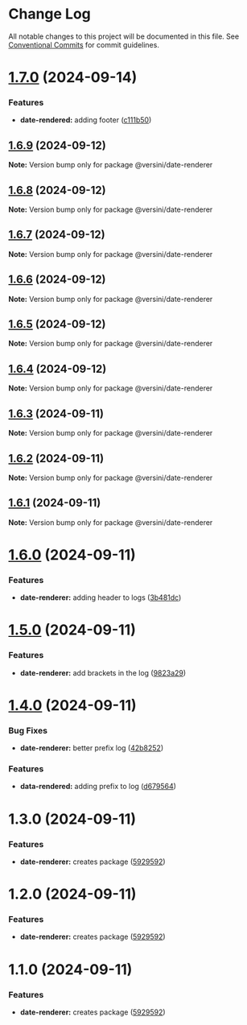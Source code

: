 # Change Log

All notable changes to this project will be documented in this file.
See [Conventional Commits](https://conventionalcommits.org) for commit guidelines.

# [1.7.0](https://github.com/aversini/monorepo/compare/@versini/date-renderer@1.6.9...@versini/date-renderer@1.7.0) (2024-09-14)


### Features

* **date-rendered:** adding footer ([c111b50](https://github.com/aversini/monorepo/commit/c111b5059e0b49282028c9d96ecc043a5a4efe49))





## [1.6.9](https://github.com/aversini/monorepo/compare/@versini/date-renderer@1.6.3...@versini/date-renderer@1.6.9) (2024-09-12)

**Note:** Version bump only for package @versini/date-renderer





## [1.6.8](https://github.com/aversini/monorepo/compare/@versini/date-renderer@1.6.7...@versini/date-renderer@1.6.8) (2024-09-12)

**Note:** Version bump only for package @versini/date-renderer





## [1.6.7](https://github.com/aversini/monorepo/compare/@versini/date-renderer@1.6.6...@versini/date-renderer@1.6.7) (2024-09-12)

**Note:** Version bump only for package @versini/date-renderer





## [1.6.6](https://github.com/aversini/monorepo/compare/@versini/date-renderer@1.6.5...@versini/date-renderer@1.6.6) (2024-09-12)

**Note:** Version bump only for package @versini/date-renderer





## [1.6.5](https://github.com/aversini/monorepo/compare/@versini/date-renderer@1.6.4...@versini/date-renderer@1.6.5) (2024-09-12)

**Note:** Version bump only for package @versini/date-renderer





## [1.6.4](https://github.com/aversini/monorepo/compare/@versini/date-renderer@1.6.3...@versini/date-renderer@1.6.4) (2024-09-12)

**Note:** Version bump only for package @versini/date-renderer





## [1.6.3](https://github.com/aversini/monorepo/compare/@versini/date-renderer@1.6.2...@versini/date-renderer@1.6.3) (2024-09-11)

**Note:** Version bump only for package @versini/date-renderer





## [1.6.2](https://github.com/aversini/monorepo/compare/@versini/date-renderer@1.6.1...@versini/date-renderer@1.6.2) (2024-09-11)

**Note:** Version bump only for package @versini/date-renderer





## [1.6.1](https://github.com/aversini/monorepo/compare/@versini/date-renderer@1.6.0...@versini/date-renderer@1.6.1) (2024-09-11)

**Note:** Version bump only for package @versini/date-renderer





# [1.6.0](https://github.com/aversini/monorepo/compare/@versini/date-renderer@1.5.0...@versini/date-renderer@1.6.0) (2024-09-11)


### Features

* **date-renderer:** adding header to logs ([3b481dc](https://github.com/aversini/monorepo/commit/3b481dcbf984b5b9f7e25eef0bf7c214b960dc96))





# [1.5.0](https://github.com/aversini/monorepo/compare/@versini/date-renderer@1.4.0...@versini/date-renderer@1.5.0) (2024-09-11)


### Features

* **date-renderer:** add brackets in the log ([9823a29](https://github.com/aversini/monorepo/commit/9823a29f904350be35e4d4812914e32f842fc4ac))





# [1.4.0](https://github.com/aversini/monorepo/compare/@versini/date-renderer@1.3.0...@versini/date-renderer@1.4.0) (2024-09-11)


### Bug Fixes

* **date-renderer:** better prefix log ([42b8252](https://github.com/aversini/monorepo/commit/42b82521500cb2c8db02c1fa5e6e122197238dd1))


### Features

* **data-rendered:** adding prefix to log ([d679564](https://github.com/aversini/monorepo/commit/d67956496c0399aff481278fe96ef73801e37afc))





# 1.3.0 (2024-09-11)


### Features

* **date-renderer:** creates package ([5929592](https://github.com/aversini/monorepo/commit/59295923b978456765f09faf34add4cf22447901))





# 1.2.0 (2024-09-11)


### Features

* **date-renderer:** creates package ([5929592](https://github.com/aversini/monorepo/commit/59295923b978456765f09faf34add4cf22447901))





# 1.1.0 (2024-09-11)


### Features

* **date-renderer:** creates package ([5929592](https://github.com/aversini/monorepo/commit/59295923b978456765f09faf34add4cf22447901))
